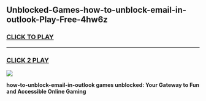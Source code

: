 
## Unblocked-Games-how-to-unblock-email-in-outlook-Play-Free-4hw6z
<h3>
<a href="https://premium76.site?title=how-to-unblock-email-in-outlook&ref=12A">CLICK TO PLAY</a></h3>
<hr>

<h3>
<a href="https://premium76.site?title=how-to-unblock-email-in-outlook&ref=12A">CLICK 2 PLAY</a>
  
</h3>

<a href="https://premium76.site?title=how-to-unblock-email-in-outlook&ref=12A"><img src="https://clearcache.store/games.png"></a>


**how-to-unblock-email-in-outlook games unblocked: Your Gateway to Fun and Accessible Online Gaming**
